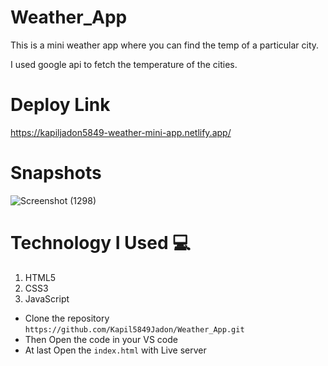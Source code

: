 # Weather_App
This is a mini weather app where you can find the temp of a particular city.

I used google api to fetch the temperature of the cities.

# Deploy Link
https://kapiljadon5849-weather-mini-app.netlify.app/

# Snapshots
![Screenshot (1298)](https://cdn-images-1.medium.com/max/1200/1*VfFYRVhg30nIdqO1cihJ_Q.png)

# Technology I Used :computer: 
1. HTML5
2. CSS3
3. JavaScript

- Clone the repository `https://github.com/Kapil5849Jadon/Weather_App.git`
- Then Open the code in your VS code
- At last Open the `index.html` with Live server
